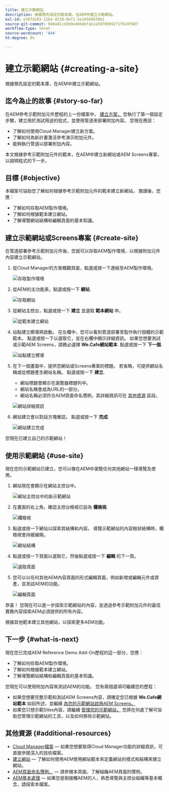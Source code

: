 ```yaml
---
title: 建立示範網站
description: 根據預先設定的範本庫，在AEM中建立示範網站。
exl-id: e76fd283-12b2-4139-9e71-2e145b9620b1
source-git-commit: 940a01cd3b9e4804bfab1a5970699271f624f087
workflow-type: tm+mt
source-wordcount: '844'
ht-degree: 0%

---
```


# 建立示範網站 {#creating-a-site}

根據預先設定的範本庫，在AEM中建立示範網站。

## 迄今為止的故事 {#story-so-far}

在AEM參考示範附加元件歷程的上一份檔案中， [建立方案，](create-program.md) 您執行了第一個設定步驟，建立用於測試用途的程式，並使用管道來部署附加內容。 您現在應該：

* 了解如何使用Cloud Manager建立新方案。
* 了解如何為新計畫激活參考演示附加元件。
* 能夠執行管道以部署附加內容。

本文根據參考示範附加元件的範本，在AEM中建立新網站或AEM Screens專案，以說明程式的下一步。

## 目標 {#objective}

本檔案可協助您了解如何根據參考示範附加元件的範本建立新網站。 閱讀後，您應：

* 了解如何存取AEM製作環境。
* 了解如何根據範本建立網站。
* 了解導覽網站結構和編輯頁面的基本知識。

## 建立示範網站或Screens專案 {#create-site}

在管道部署參考示範附加元件後，您就可以存取AEM製作環境，以根據附加元件內容建立示範網站。

1. 從Cloud Manager的方案概觀頁面，點選或按一下連結至AEM製作環境。

   ![存取製作環境](assets/access-author.png)

1. 從AEM的主功能表，點選或按一下 **網站**.

   ![存取網站](assets/access-sites.png)

1. 從網站主控台，點選或按一下 **建立** 並選取 **範本網站** 中。

   ![從範本建立網站](assets/create-site-from-template.png)

1. 站點建立嚮導將啟動。 在左欄中，您可以看到管道部署至製作執行個體的示範範本。 點選或按一下以選取它，並在右欄中顯示詳細資訊。 如果您想要測試或示範AEM Screens，請務必選擇 **We.Cafe網站範本**. 點選或按一下 **下一個**.

   ![站點建立嚮導](assets/site-creation-wizard.png)

1. 在下一個畫面中，提供您網站或Screens專案的標題。 若省略，可提供網站名稱或從標題產生網站名稱。 點選或按一下 **建立**.

   * 網站標題會顯示在瀏覽器標題列中。
   * 網站名稱會成為URL的一部分。
   * 網站名稱必須符合AEM頁面命名慣例，其詳細資訊可在 [其他資源](#additional-resources) 區段。

   ![網站詳細資訊](assets/site-details.png)

1. 網站建立會以對話方塊確認。 點選或按一下 **完成**.

   ![網站建立完成](assets/site-creation-complete.png)

您現在已建立自己的示範網站！

## 使用示範網站 {#use-site}

現在您的示範網站已建立，您可以像在AEM中瀏覽任何其他網站一樣導覽及使用。

1. 網站現在會顯示在網站主控台中。

   ![網站主控台中的新示範網站](assets/new-demo-site.png)

1. 在畫面的右上角，確認主控台檢視已設為 **欄檢視**.

   ![欄檢視](assets/column-view.png)

1. 點選或按一下網站以探索其結構和內容。 導覽示範網站的內容樹狀結構時，欄檢視會持續展開。

   ![網站結構](assets/site-structure.png)

1. 點選或按一下頁面以選取它，然後點選或按一下 **編輯** 的下一頁。

   ![選取頁面](assets/select-page.png)

1. 您可以以任何其他AEM內容頁面的形式編輯頁面，例如新增或編輯元件或資產，並測試AEM的功能。

   ![編輯頁面](assets/edit-page.png)

恭喜！ 您現在可以進一步探索示範網站的內容，並透過參考示範附加元件的最佳實務內容探索AEM必須提供的所有內容。

根據其他範本建立其他網站，以探索更多AEM功能。

## 下一步 {#what-is-next}

現在您已完成AEM Reference Demo Add-On歷程的這一部分，您應：

* 了解如何存取AEM製作環境。
* 了解如何根據範本建立網站。
* 了解導覽網站結構和編輯頁面的基本知識。

您現在可以使用附加內容來測試AEM的功能。 您有兩個選項可繼續您的歷程：

* 如果您想要完整示範和測試AEM Screens內容，請確定您已根據 **We.Cafe網站範本** 如前所述，並繼續 [為您的示範網站啟用AEM Screens。](screens.md)
* 如果您只想示範Sites內容，請繼續 [管理您的示範網站，](manage.md) 您將在何處了解可協助您管理示範網站的工具，以及如何移除示範網站。

## 其他資源 {#additional-resources}

* [Cloud Manager檔案](https://experienceleague.adobe.com/docs/experience-manager-cloud-service/onboarding/onboarding-concepts/cloud-manager-introduction.html)  — 如果您想要取得Cloud Manager功能的詳細資訊，可直接參閱深入的技術檔案。
* [建立網站](/help/sites-cloud/administering/site-creation/create-site.md)  — 了解如何使用AEM使用網站範本來定義網站的樣式和結構來建立網站。
* [AEM頁面命名慣例。](/help/sites-cloud/authoring/fundamentals/organizing-pages.md#page-name-restrictions-and-best-practices)  — 請參閱本頁面，了解組織AEM頁面的慣例。
* [AEM基本處理](/help/sites-cloud/authoring/getting-started/basic-handling.md)  — 如果您是剛接觸AEM的人，熟悉導覽與主控台組織等基本概念，請探索本檔案。
